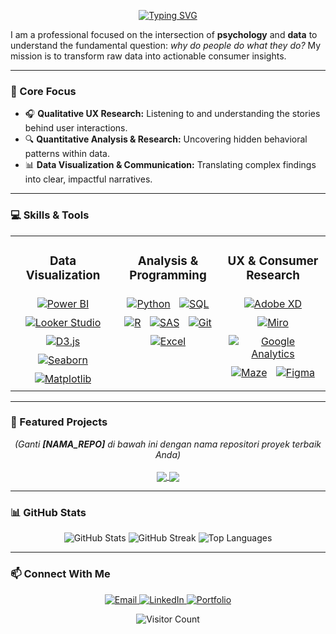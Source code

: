 <p align="center">
  <a href="https://git.io/typing-svg"><img src="https://readme-typing-svg.demolab.com?font=Inter&size=32&duration=3000&pause=1000&color=20C20E&center=true&vCenter=true&width=550&lines=Consumer+Insight+Analyst;Data-Driven+UX+Researcher;Turning+Data+Into+Stories" alt="Typing SVG" /></a>
</p>

I am a professional focused on the intersection of **psychology** and **data** to understand the fundamental question: *why do people do what they do?* My mission is to transform raw data into actionable consumer insights.

---

### 🎯 Core Focus
* 🎧 **Qualitative UX Research:** Listening to and understanding the stories behind user interactions.
* 🔍 **Quantitative Analysis & Research:** Uncovering hidden behavioral patterns within data.
* 📊 **Data Visualization & Communication:** Translating complex findings into clear, impactful narratives.

---

### 💻 Skills & Tools

<table width="100%">
  <tr>
    <td width="33%" valign="top">
      <h3 align="center">Data Visualization</h3>
      <div align="center">
        <a href="https://powerbi.microsoft.com/" target="_blank"><img style="margin: 5px;" src="https://img.shields.io/badge/Power%20BI-F2C811?style=for-the-badge&logo=powerbi&logoColor=black" alt="Power BI"/></a>
        <a href="https://lookerstudio.google.com/" target="_blank"><img style="margin: 5px;" src="https://img.shields.io/badge/Looker%20Studio-4285F4?style=for-the-badge&logo=googledatastudio&logoColor=white" alt="Looker Studio"/></a>
        <a href="https://d3js.org/" target="_blank"><img style="margin: 5px;" src="https://img.shields.io/badge/D3.js-F9A03C?style=for-the-badge&logo=d3.js&logoColor=white" alt="D3.js"/></a>
        <a href="https://seaborn.pydata.org/" target="_blank"><img style="margin: 5px;" src="https://img.shields.io/badge/Seaborn-3776AB?style=for-the-badge&logo=python&logoColor=white" alt="Seaborn"/></a>
        <a href="https://matplotlib.org/" target="_blank"><img style="margin: 5px;" src="https://img.shields.io/badge/Matplotlib-11557C?style=for-the-badge&logo=matplotlib&logoColor=white" alt="Matplotlib"/></a>
      </div>
    </td>
    <td width="33%" valign="top">
      <h3 align="center">Analysis & Programming</h3>
      <div align="center">
        <a href="https://www.python.org/" target="_blank"><img style="margin: 5px;" src="https://img.shields.io/badge/Python-3776AB?style=for-the-badge&logo=python&logoColor=white" alt="Python"/></a>
        <a href="https://www.mysql.com/" target="_blank"><img style="margin: 5px;" src="https://img.shields.io/badge/SQL-4479A1?style=for-the-badge&logo=postgresql&logoColor=white" alt="SQL"/></a>
        <a href="https://www.r-project.org/" target="_blank"><img style="margin: 5px;" src="https://img.shields.io/badge/R-276DC3?style=for-the-badge&logo=r&logoColor=white" alt="R"/></a>
        <a href="https://www.sas.com/" target="_blank"><img style="margin: 5px;" src="https://img.shields.io/badge/SAS-0078C8?style=for-the-badge&logo=sas&logoColor=white" alt="SAS"/></a>
        <a href="https://git-scm.com/" target="_blank"><img style="margin: 5px;" src="https://img.shields.io/badge/Git-F05032?style=for-the-badge&logo=git&logoColor=white" alt="Git"/></a>
        <a href="https://www.microsoft.com/en-us/microsoft-365/excel" target="_blank"><img style="margin: 5px;" src="https://img.shields.io/badge/Excel-217346?style=for-the-badge&logo=microsoftexcel&logoColor=white" alt="Excel"/></a>
      </div>
    </td>
    <td width="33%" valign="top">
      <h3 align="center">UX & Consumer Research</h3>
      <div align="center">
        <a href="https://www.adobe.com/products/xd.html" target="_blank"><img style="margin: 5px;" src="https://img.shields.io/badge/Adobe%20XD-FF61F6?style=for-the-badge&logo=adobexd&logoColor=white" alt="Adobe XD"/></a>
        <a href="https://miro.com/" target="_blank"><img style="margin: 5px;" src="https://img.shields.io/badge/Miro-050038?style=for-the-badge&logo=miro&logoColor=white" alt="Miro"/></a>
        <a href="https://analytics.google.com/" target="_blank"><img style="margin: 5px;" src="https://img.shields.io/badge/Google%20Analytics-E37400?style=for-the-badge&logo=googleanalytics&logoColor=white" alt="Google Analytics"/></a>
        <a href="https://maze.co/" target="_blank"><img style="margin: 5px;" src="https://img.shields.io/badge/Maze-0B57FF?style=for-the-badge&logo=maze&logoColor=white" alt="Maze"/></a>
        <a href="https://www.figma.com/" target="_blank"><img style="margin: 5px;" src="https://img.shields.io/badge/figma-%23F24E1E.svg?style=for-the-badge&logo=figma&logoColor=white" alt="Figma"/></a>
      </div>
    </td>
  </tr>
</table>

---

### 🚀 Featured Projects
<p align="center">
  <i>(Ganti <strong>[NAMA_REPO]</strong> di bawah ini dengan nama repositori proyek terbaik Anda)</i><br><br>
  <a href="https://github.com/daddyananta/[NAMA_REPO_1]">
    <img align="center" src="https://github-readme-stats.vercel.app/api/pin/?username=daddyananta&repo=[NAMA_REPO_1]&theme=dark" />
  </a>
  <a href="https://github.com/daddyananta/[NAMA_REPO_2]">
    <img align="center" src="https://github-readme-stats.vercel.app/api/pin/?username=daddyananta&repo=[NAMA_REPO_2]&theme=dark" />
  </a>
</p>

---

### 📊 GitHub Stats

<p align="center">
  <img src="https://github-readme-stats.vercel.app/api?username=daddyananta&theme=dark&hide_border=false&include_all_commits=true&count_private=false" alt="GitHub Stats"/>
  <img src="https://github-readme-streak-stats.herokuapp.com/?user=daddyananta&theme=dark&hide_border=false" alt="GitHub Streak"/>
  <img src="https://github-readme-stats.vercel.app/api/top-langs/?username=daddyananta&theme=dark&hide_border=false&include_all_commits=true&count_private=false&layout=compact" alt="Top Languages"/>
</p>

---

### 📫 Connect With Me

<p align="center">
  <a href="mailto:daddyananta123@yahoo.com">
    <img src="https://img.shields.io/badge/Email-D14836?style=for-the-badge&logo=gmail&logoColor=white" alt="Email"/>
  </a>
  <a href="https://id.linkedin.com/in/daddy-ananta-sinulingga-468141253">
    <img src="https://img.shields.io/badge/LinkedIn-0077B5?style=for-the-badge&logo=linkedin&logoColor=white" alt="LinkedIn"/>
  </a>
  <a href="https://daddyananta.github.io/">
    <img src="https://img.shields.io/badge/Portfolio-000000?style=for-the-badge&logo=firefox&logoColor=#FF7139" alt="Portfolio"/>
  </a>
</p>

<p align="center">
  <img src="https://visitcount.itsvg.in/api?id=daddyananta&icon=0&color=0" alt="Visitor Count"/>
</p>
